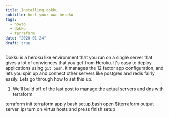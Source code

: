 ```yaml
---
title: Installing dokku
subtitle: host your own heroku
tags:
  - howto
  - dokku
  - terraform
date: "2020-01-24"
draft: true
---
```


Dokku is a heroku like environment that you run on a single server that gives a lot of conviences that you get from Heroku. It's easy to deploy applications using `git push`, it manages the 12 factor app configuration, and lets you spin up and connect other servers like postgres and redis fairly easily.  Lets go through how to set this up.

1. We'll build off of the last post to manage the actual servers and dns with terraform


terraform init
terraform apply
bash setup.bash
open $(terraform output server_ip)
turn on virtualhosts and press finish setup



